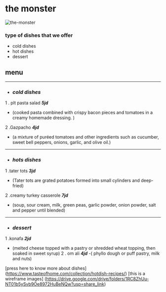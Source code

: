 # the monster 
![the-monster](https://t4.ftcdn.net/jpg/02/26/16/97/360_F_226169724_oNuB5Yn5bZR4jNPAd3uiLFqaQcqVtylY.jpg)
### type of dishes that we offer
- cold  dishes
- hot dishes
- dessert
##  **menu** 
- - - -
- ### *cold  dishes*
1 .  plt pasta salad ***5jd***  
- (cooked pasta combined with crispy bacon pieces and tomatoes in a creamy homemade dressing. ) 

2 .Gazpacho ***4jd*** 
- (a mixture of puréed tomatoes and other ingredients such as cucumber, sweet bell peppers, onions, garlic, and olive oil.)
----
- ### *hots  dishes*
1 .tater tots ***3jd***
- (Tater tots are grated potatoes formed into small cylinders and deep-fried)

2 .creamy turkey casserole ***7jd***
- (soup, sour cream, milk, green peas, garlic powder, onion powder, salt and pepper until blended)
----
- ### *dessert*
1 .konafa ***2jd***
- (melted cheese topped with a pastry or shredded wheat topping, then soaked in sweet syrup)
2 . om ali ***4jd***
-( phyllo dough or puff pastry, milk and nuts)

[press here to know more about dishes]
(https://www.tasteofhome.com/collection/hotdish-recipes/)
   [this is a wireframe images] (https://drive.google.com/drive/folders/1RC8ZhUu-NT01b5ySvb9Oe8972HuBeNQw?usp=share_link)
